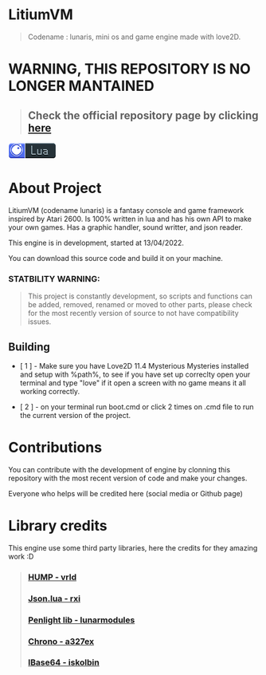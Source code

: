 # LitiumVM
> Codename : lunaris, mini os and game engine made with love2D.

# WARNING, THIS REPOSITORY IS NO LONGER MANTAINED
> ## Check the official repository page by clicking [here](https://github.com/Litium-org/litium)

[![Lua language](./images/lua-badge.png)](https://www.lua.org)

# About Project
LitiumVM (codename lunaris) is a fantasy console and game framework inspired by Atari 2600.
Is 100% written in lua and has his own API to make your own games.
Has a graphic handler, sound writter, and json reader.

This engine is in development, started at 13/04/2022.

You can download this source code and build it on your machine.

### STATBILITY WARNING:
> This project is constantly development, so scripts and functions can be added, removed, renamed or moved to other parts, please check for the most recently version of source to not have compatibility issues.

## Building
- [ 1 ] - Make sure you have Love2D 11.4 Mysterious Mysteries installed and setup with %path%, to see if you have set up correclty open your terminal and type "love" if it open a screen with no game means it all working correctly.

- [ 2 ] - on your terminal run boot.cmd or click 2 times on .cmd file to run the current version of the project.

# Contributions
You can contribute with the development of engine by clonning this repository with the most recent version of code and make your changes.

Everyone who helps will be credited here (social media or Github page)

# Library credits
This engine use some third party libraries, here the credits for they amazing work :D

> ### [HUMP - vrld](https://github.com/vrld/hump)
> ### [Json.lua - rxi](https://github.com/rxi/json.lua)
> ### [Penlight lib - lunarmodules](https://github.com/lunarmodules/Penlight)
> ### [Chrono - a327ex](https://github.com/a327ex/chrono/blob/master/Timer.lua)
> ### [lBase64 - iskolbin](https://github.com/iskolbin/lbase64)
